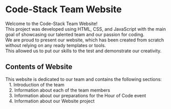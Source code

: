 <!DOCTYPE html>
<html>

<head>
  <h1>Code-Stack Team Website</h1>
</head>

<body>
  
  <p>Welcome to the Code-Stack Team Website!<br>
     This project was developed using HTML, CSS, and JavaScript with the main goal of showcasing our talented team and our passion for coding.<br>
     We are proud to present our website, which has been created from scratch without relying on any ready templates or tools.<br>
     This allowed us to put our skills to the test and demonstrate our creativity.<br></p>
  
  <h2>Contents of Website</h2>

  <p>This website is dedicated to our team and contains the following sections:<br>
     &nbsp;&nbsp;&nbsp;1. Introduction of the team<br>
     &nbsp;&nbsp;&nbsp;2. Information about each of the team members<br>
     &nbsp;&nbsp;&nbsp;3. Information about our preparations for the Hour of Code event<br>
     &nbsp;&nbsp;&nbsp;4. Information about our Website project<br></p>
     
</body>

</html>
